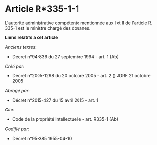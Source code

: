# Article R*335-1-1

L'autorité administrative compétente mentionnée aux I et II de l'article R. 335-1 est le ministre chargé des douanes.

**Liens relatifs à cet article**

_Anciens textes_:

  - Décret n°94-836 du 27 septembre 1994 - art. 1 (Ab)

_Créé par_:

  - Décret n°2005-1298 du 20 octobre 2005 - art. 2 () JORF 21 octobre 2005

_Abrogé par_:

  - Décret n°2015-427 du 15 avril 2015 - art. 1

_Cite_:

  - Code de la propriété intellectuelle - art. R335-1 (Ab)

_Codifié par_:

  - Décret n°95-385 1955-04-10

